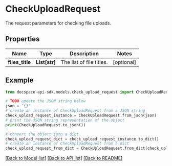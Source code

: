 # CheckUploadRequest
The request parameters for checking file uploads.

## Properties

Name | Type | Description | Notes
------------ | ------------- | ------------- | -------------
**files_title** | **List[str]** | The list of file titles. | [optional] 

## Example

```python
from docspace-api-sdk.models.check_upload_request import CheckUploadRequest

# TODO update the JSON string below
json = "{}"
# create an instance of CheckUploadRequest from a JSON string
check_upload_request_instance = CheckUploadRequest.from_json(json)
# print the JSON string representation of the object
print(CheckUploadRequest.to_json())

# convert the object into a dict
check_upload_request_dict = check_upload_request_instance.to_dict()
# create an instance of CheckUploadRequest from a dict
check_upload_request_from_dict = CheckUploadRequest.from_dict(check_upload_request_dict)
```
[[Back to Model list]](../README.md#documentation-for-models) [[Back to API list]](../README.md#documentation-for-api-endpoints) [[Back to README]](../README.md)


